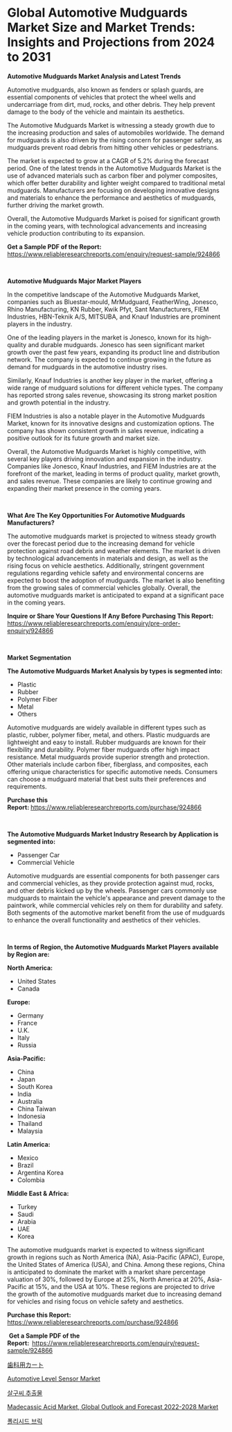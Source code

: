 <p><h1>Global Automotive Mudguards Market Size and Market Trends: Insights and Projections from 2024 to 2031</h1></p><p><strong>Automotive Mudguards Market Analysis and Latest Trends</strong></p>
<p><p>Automotive mudguards, also known as fenders or splash guards, are essential components of vehicles that protect the wheel wells and undercarriage from dirt, mud, rocks, and other debris. They help prevent damage to the body of the vehicle and maintain its aesthetics.</p><p>The Automotive Mudguards Market is witnessing a steady growth due to the increasing production and sales of automobiles worldwide. The demand for mudguards is also driven by the rising concern for passenger safety, as mudguards prevent road debris from hitting other vehicles or pedestrians.</p><p>The market is expected to grow at a CAGR of 5.2% during the forecast period. One of the latest trends in the Automotive Mudguards Market is the use of advanced materials such as carbon fiber and polymer composites, which offer better durability and lighter weight compared to traditional metal mudguards. Manufacturers are focusing on developing innovative designs and materials to enhance the performance and aesthetics of mudguards, further driving the market growth.</p><p>Overall, the Automotive Mudguards Market is poised for significant growth in the coming years, with technological advancements and increasing vehicle production contributing to its expansion.</p></p>
<p><strong>Get a Sample PDF of the Report:&nbsp;</strong> <a href="https://www.reliableresearchreports.com/enquiry/request-sample/924866">https://www.reliableresearchreports.com/enquiry/request-sample/924866</a></p>
<p>&nbsp;</p>
<p><strong>Automotive Mudguards Major Market Players</strong></p>
<p><p>In the competitive landscape of the Automotive Mudguards Market, companies such as Bluestar-mould, MrMudguard, FeatherWing, Jonesco, Rhino Manufacturing, KN Rubber, Kwik Pfyt, Sant Manufacturers, FIEM Industries, HBN-Teknik A/S, MITSUBA, and Knauf Industries are prominent players in the industry.</p><p>One of the leading players in the market is Jonesco, known for its high-quality and durable mudguards. Jonesco has seen significant market growth over the past few years, expanding its product line and distribution network. The company is expected to continue growing in the future as demand for mudguards in the automotive industry rises.</p><p>Similarly, Knauf Industries is another key player in the market, offering a wide range of mudguard solutions for different vehicle types. The company has reported strong sales revenue, showcasing its strong market position and growth potential in the industry.</p><p>FIEM Industries is also a notable player in the Automotive Mudguards Market, known for its innovative designs and customization options. The company has shown consistent growth in sales revenue, indicating a positive outlook for its future growth and market size.</p><p>Overall, the Automotive Mudguards Market is highly competitive, with several key players driving innovation and expansion in the industry. Companies like Jonesco, Knauf Industries, and FIEM Industries are at the forefront of the market, leading in terms of product quality, market growth, and sales revenue. These companies are likely to continue growing and expanding their market presence in the coming years.</p></p>
<p>&nbsp;</p>
<p><strong>What Are The Key Opportunities For Automotive Mudguards Manufacturers?</strong></p>
<p><p>The automotive mudguards market is projected to witness steady growth over the forecast period due to the increasing demand for vehicle protection against road debris and weather elements. The market is driven by technological advancements in materials and design, as well as the rising focus on vehicle aesthetics. Additionally, stringent government regulations regarding vehicle safety and environmental concerns are expected to boost the adoption of mudguards. The market is also benefiting from the growing sales of commercial vehicles globally. Overall, the automotive mudguards market is anticipated to expand at a significant pace in the coming years.</p></p>
<p><strong>Inquire or Share Your Questions If Any Before Purchasing This Report:</strong> <a href="https://www.reliableresearchreports.com/enquiry/pre-order-enquiry/924866">https://www.reliableresearchreports.com/enquiry/pre-order-enquiry/924866</a></p>
<p>&nbsp;</p>
<p><strong>Market Segmentation</strong></p>
<p><strong>The Automotive Mudguards Market Analysis by types is segmented into:</strong></p>
<p><ul><li>Plastic</li><li>Rubber</li><li>Polymer Fiber</li><li>Metal</li><li>Others</li></ul></p>
<p><p>Automotive mudguards are widely available in different types such as plastic, rubber, polymer fiber, metal, and others. Plastic mudguards are lightweight and easy to install. Rubber mudguards are known for their flexibility and durability. Polymer fiber mudguards offer high impact resistance. Metal mudguards provide superior strength and protection. Other materials include carbon fiber, fiberglass, and composites, each offering unique characteristics for specific automotive needs. Consumers can choose a mudguard material that best suits their preferences and requirements.</p></p>
<p><strong>Purchase this Report:&nbsp;</strong><a href="https://www.reliableresearchreports.com/purchase/924866">https://www.reliableresearchreports.com/purchase/924866</a></p>
<p>&nbsp;</p>
<p><strong>The Automotive Mudguards Market Industry Research by Application is segmented into:</strong></p>
<p><ul><li>Passenger Car</li><li>Commercial Vehicle</li></ul></p>
<p><p>Automotive mudguards are essential components for both passenger cars and commercial vehicles, as they provide protection against mud, rocks, and other debris kicked up by the wheels. Passenger cars commonly use mudguards to maintain the vehicle's appearance and prevent damage to the paintwork, while commercial vehicles rely on them for durability and safety. Both segments of the automotive market benefit from the use of mudguards to enhance the overall functionality and aesthetics of their vehicles.</p></p>
<p>&nbsp;</p>
<p><strong>In terms of Region, the Automotive Mudguards Market Players available by Region are:</strong></p>
<p>
    <p> <strong> North America: </strong>
        <ul>
            <li>United States</li>
            <li>Canada</li>
        </ul>
        </p> 
    <p> <strong> Europe: </strong>
        <ul>
            <li>Germany</li>
            <li>France</li>
            <li>U.K.</li>
            <li>Italy</li>
            <li>Russia</li>
        </ul>
        </p> 
    <p> <strong> Asia-Pacific: </strong>
        <ul>
            <li>China</li>
            <li>Japan</li>
            <li>South Korea</li>
            <li>India</li>
            <li>Australia</li>
            <li>China Taiwan</li>
            <li>Indonesia</li>
            <li>Thailand</li>
            <li>Malaysia</li>
        </ul>
        </p> 
    <p> <strong> Latin America: </strong>
        <ul>
            <li>Mexico</li>
            <li>Brazil</li>
            <li>Argentina Korea</li>
            <li>Colombia</li>
        </ul>
        </p> 
    <p> <strong> Middle East & Africa: </strong>
        <ul>
            <li>Turkey</li>
            <li>Saudi</li>
            <li>Arabia</li>
            <li>UAE</li>
            <li>Korea</li>
        </ul>
    </p>
    </p>
<p><p>The automotive mudguards market is expected to witness significant growth in regions such as North America (NA), Asia-Pacific (APAC), Europe, the United States of America (USA), and China. Among these regions, China is anticipated to dominate the market with a market share percentage valuation of 30%, followed by Europe at 25%, North America at 20%, Asia-Pacific at 15%, and the USA at 10%. These regions are projected to drive the growth of the automotive mudguards market due to increasing demand for vehicles and rising focus on vehicle safety and aesthetics.</p></p>
<p><strong>Purchase this Report: </strong><a href="https://www.reliableresearchreports.com/purchase/924866">https://www.reliableresearchreports.com/purchase/924866</a></p>
<p>&nbsp;<strong>Get a Sample PDF of the Report:&nbsp;&nbsp;</strong><a href="https://www.reliableresearchreports.com/enquiry/request-sample/924866">https://www.reliableresearchreports.com/enquiry/request-sample/924866</a></p>
<p><strong></strong></p>
<p><p><a href="https://medium.com/@yvettelesch/%E6%AD%AF%E7%A7%91%E7%94%A8%E3%82%AB%E3%83%BC%E3%83%88%E3%81%AE%E5%B8%82%E5%A0%B4-%E7%A8%AE%E9%A1%9E-%E7%94%A8%E9%80%94-%E5%9C%B0%E7%90%86%E3%81%AB%E3%82%88%E3%82%8B%E5%8C%85%E6%8B%AC%E7%9A%84%E3%81%AA%E8%A9%95%E4%BE%A1-4837b96f340c">歯科用カート</a></p><p><a href="https://github.com/dx0328/Market-Research-Report-List-1/blob/main/automotive-level-sensor-market.md">Automotive Level Sensor Market</a></p><p><a href="https://medium.com/@mamdouh_alnadi/%EC%B4%88%EC%82%B0%EB%8F%84-%EC%94%A8%EC%95%97-%EC%B6%94%EC%B6%9C%EB%AC%BC-%EC%8B%9C%EC%9E%A5-2031%EB%85%84%EA%B9%8C%EC%A7%80-%EC%84%B1%EA%B3%B5%EC%A0%81%EC%9D%B8-%EB%B9%84%EC%A6%88%EB%8B%88%EC%8A%A4-%EC%A0%84%EB%9E%B5%EC%9D%98-%ED%95%B5%EC%8B%AC-58df9679b610">살구씨 추출물</a></p><p><a href="https://view.publitas.com/reportprime-1/madecassic-acid-market-global-outlook-and-forecast-2022-2028-market-share-market-new-trends-analysis-report-by-type-by-application-by-end-use-by-region-and-segment-forecasts-2023-2030/">Madecassic Acid Market, Global Outlook and Forecast 2022-2028 Market</a></p><p><a href="https://medium.com/@mamdouh_alnadi/%EB%8B%A4%EC%9D%8C-%EB%AC%B8%EC%9E%A5%EC%9D%84-%EB%B2%88%EC%97%AD%ED%95%98%EC%8B%AD%EC%8B%9C%EC%98%A4-%EC%BD%94%EB%94%A9-%EB%90%9C-%EB%8B%A4%EB%93%AC%EC%96%B4%EC%A7%84-%EB%B2%BD%EB%8F%8C-%EC%8B%9C%EC%9E%A5-%EC%A7%80%ED%91%9C-%EC%8B%9C%EC%9E%A5-%EC%A0%90%EC%9C%A0%EC%9C%A8-%ED%8A%B8%EB%A0%8C%EB%93%9C-%EB%B0%8F-%EC%84%B1%EC%9E%A5-%ED%8C%A8%ED%84%B4-0bc2a79b3678">폴리시드 브릭</a></p></p>